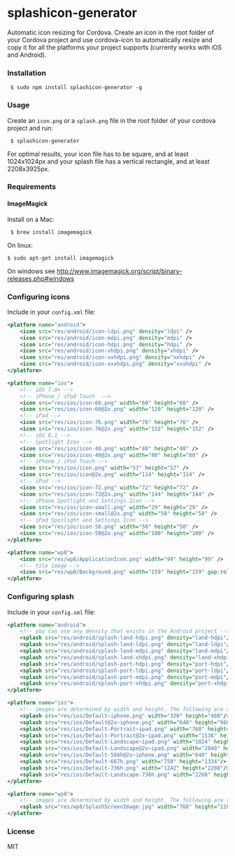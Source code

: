 # splashicon-generator

Automatic icon resizing for Cordova. Create an icon in the root folder of your Cordova project and use cordova-icon to automatically resize and copy it for all the platforms your project supports (currenty works with iOS and Android).

### Installation

     $ sudo npm install splashicon-generator -g

### Usage

Create an ```icon.png``` or a ```splash.png``` file in the root folder of your cordova project and run:

     $ splashicon-generator

For optimal results, your icon file has to be square, and at least 1024x1024px and your splash file has a vertical rectangle, and at least 2208x3925px.

### Requirements

#### ImageMagick

Install on a Mac:

     $ brew install imagemagick

On linux:

    $ sudo apt-get install imagemagick

On windows see http://www.imagemagick.org/script/binary-releases.php#windows

### Configuring icons

Include in your ```config.xml``` file:

```xml
<platform name="android">
    <icon src="res/android/icon-ldpi.png" density="ldpi" />
    <icon src="res/android/icon-mdpi.png" density="mdpi" />
    <icon src="res/android/icon-hdpi.png" density="hdpi" />
    <icon src="res/android/icon-xhdpi.png" density="xhdpi" />
    <icon src="res/android/icon-xxhdpi.png" density="xxhdpi" />
    <icon src="res/android/icon-xxxhdpi.png" density="xxxhdpi" />
</platform>

<platform name="ios">
    <!-- iOS 7.0+ -->
    <!-- iPhone / iPod Touch  -->
    <icon src="res/ios/icon-60.png" width="60" height="60" />
    <icon src="res/ios/icon-60@2x.png" width="120" height="120" />
    <!-- iPad -->
    <icon src="res/ios/icon-76.png" width="76" height="76" />
    <icon src="res/ios/icon-76@2x.png" width="152" height="152" />
    <!-- iOS 6.1 -->
    <!-- Spotlight Icon -->
    <icon src="res/ios/icon-40.png" width="40" height="40" />
    <icon src="res/ios/icon-40@2x.png" width="80" height="80" />
    <!-- iPhone / iPod Touch -->
    <icon src="res/ios/icon.png" width="57" height="57" />
    <icon src="res/ios/icon@2x.png" width="114" height="114" />
    <!-- iPad -->
    <icon src="res/ios/icon-72.png" width="72" height="72" />
    <icon src="res/ios/icon-72@2x.png" width="144" height="144" />
    <!-- iPhone Spotlight and Settings Icon -->
    <icon src="res/ios/icon-small.png" width="29" height="29" />
    <icon src="res/ios/icon-small@2x.png" width="58" height="58" />
    <!-- iPad Spotlight and Settings Icon -->
    <icon src="res/ios/icon-50.png" width="50" height="50" />
    <icon src="res/ios/icon-50@2x.png" width="100" height="100" />
</platform>

<platform name="wp8">
    <icon src="res/wp8/ApplicationIcon.png" width="99" height="99" />
    <!-- tile image -->
    <icon src="res/wp8/Background.png" width="159" height="159" gap:role="background" />
</platform>
```

### Configuring splash

Include in your ```config.xml``` file:

```xml
<platform name="android">
    <!-- you can use any density that exists in the Android project -->
    <splash src="res/android/splash-land-hdpi.png" density="land-hdpi"/>
    <splash src="res/android/splash-land-ldpi.png" density="land-ldpi"/>
    <splash src="res/android/splash-land-mdpi.png" density="land-mdpi"/>
    <splash src="res/android/splash-land-xhdpi.png" density="land-xhdpi"/>
    <splash src="res/android/splash-port-hdpi.png" density="port-hdpi"/>
    <splash src="res/android/splash-port-ldpi.png" density="port-ldpi"/>
    <splash src="res/android/splash-port-mdpi.png" density="port-mdpi"/>
    <splash src="res/android/splash-port-xhdpi.png" density="port-xhdpi"/>
</platform>

<platform name="ios">
    <!-- images are determined by width and height. The following are supported -->
    <splash src="res/ios/Default~iphone.png" width="320" height="480"/>
    <splash src="res/ios/Default@2x~iphone.png" width="640" height="960"/>
    <splash src="res/ios/Default-Portrait~ipad.png" width="768" height="1024"/>
    <splash src="res/ios/Default-Portrait@2x~ipad.png" width="1536" height="2048"/>
    <splash src="res/ios/Default-Landscape~ipad.png" width="1024" height="768"/>
    <splash src="res/ios/Default-Landscape@2x~ipad.png" width="2048" height="1536"/>
    <splash src="res/ios/Default-568h@2x~iphone.png" width="640" height="1136"/>
    <splash src="res/ios/Default-667h.png" width="750" height="1334"/>
    <splash src="res/ios/Default-736h.png" width="1242" height="2208"/>
    <splash src="res/ios/Default-Landscape-736h.png" width="2208" height="1242"/>
</platform>

<platform name="wp8">
    <!-- images are determined by width and height. The following are supported -->
    <splash src="res/wp8/SplashScreenImage.jpg" width="768" height="1280"/>
</platform>
```


### License

MIT
